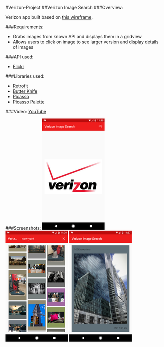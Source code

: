 #Verizon-Project
##Verizon Image Search
###Overview:

Verizon app built based on <a href="https://github.com/chris-shum/Verizon-Project/blob/master/Android%20Exercise.pdf">this wireframe</a>.

###Requirements:
- Grabs images from known API and displays them in a gridview
- Allows users to click on image to see larger version and display details of images

###API used:
- <a href = "https://www.flickr.com/services/api/">Flickr</a>

###Libraries used:
- <a href = "https://square.github.io/retrofit/">Retrofit</a>
- <a href = "http://jakewharton.github.io/butterknife/">Butter Knife</a>
- <a href = "http://square.github.io/picasso/">Picasso</a>
- <a href = "https://github.com/florent37/PicassoPalette">Picasso Palette</a>
 
###Video:
<a href = "https://youtu.be/T26-UVpa0s8">YouTube</a>

###Screenshots:
 <img src="1.png" width="200">
 <img src="2.png" width="200">
 <img src="3.png" width="200">
